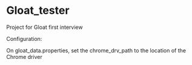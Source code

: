 # Gloat_tester
Project for Gloat first interview

Configuration:

On gloat_data.properties, set the chrome_drv_path to the location of the Chrome driver
